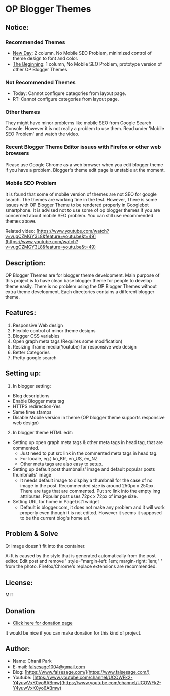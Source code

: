 # OP Blogger Themes

## Notice:

### Recommended Themes
* [New Day](https://github.com/treezi1004/op-blogger-themes/tree/master/2_Columns/New_Day): 2 column, No Mobile SEO Problem, minimized control of theme design to font and color.
* [The Beginning](https://github.com/treezi1004/op-blogger-themes/tree/master/1_Column/The_beginning): 1 column, No Mobile SEO Problem, prototype version of other OP Blogger Themes

### Not Recommended Themes
* Today: Cannot configure categories from layout page.
* RT: Cannot configure categories from layout page.

### Other themes
They might have minor problems like mobile SEO from Google Search Console. However it is not really a problem to use them. Read under 'Mobile SEO Problem' and watch the video.

### Recent Blogger Theme Editor issues with Firefox or other web browsers
Please use Google Chrome as a web browser when you edit blogger theme if you have a problem. Blogger's theme edit page is unstable at the moment.

### Mobile SEO Problem
It is found that some of mobile version of themes are not SEO for google search. The themes are working fine in the test. However, There is some issues with OP Blogger Theme to be rendered properly in Googlebot smartphone. It is advised not to use some of op blogger themes if you are concerned about mobile SEO problem. You can still use recommended themes above.

Related video: [https://www.youtube.com/watch?v=vugCZMGY3L8&feature=youtu.be&t=49](https://www.youtube.com/watch?v=vugCZMGY3L8&feature=youtu.be&t=49)

## Description:
OP Blogger Themes are for blogger theme development.
Main purpose of this project is to have clean base blogger theme for people to develop theme easily.
There is no problem using the OP Blogger Themes without extra theme development.
Each directories contains a different blogger theme.

## Features:
1. Responsive Web design
2. Flexible control of minor theme designs
3. Blogger CSS variables
4. Open graph meta tags (Requires some modification)
5. Resizing iframe media(Youtube) for responsive web design
6. Better Categories
7. Pretty google search

## Setting up:

1. In blogger setting:
  * Blog descriptions
  * Enable Blogger meta tag
  * HTTPS redirection-Yes
  * Same time stamps
  * Disable Mobile version in theme (OP blogger theme supports responsive web design)

2. In blogger theme HTML edit:

  * Setting up open graph meta tags & other meta tags in head tag, that are commented.
    * Just need to put src link in the commented meta tags in head tag.
    * For locale, eg.) ko_KR, en_US, en_NZ
    * Other meta tags are also easy to setup.
  * Setting up default post thumbnails' image and default popular posts thumbnails' image
    * It needs default image to display a thumbnail for the case of no image in the post. Recommended size is around 250px x 250px. There are tags that are commented. Put src link into the empty img attributes. Popular post uses 72px x 72px of image size.
  * Setting URL for home in PageList1 widget
    * Default is blogger.com, it does not make any problem and it will work properly even though it is not edited. However it seems it supposed to be the current blog's home url.

## Problem & Solve

Q: Image doesn't fit into the container.

A: It is caused by the style that is generated automatically from the post editor. Edit post and remove ' style="margin-left: 1em; margin-right: 1em;" ' from the photo. Firefox/Chrome's replace extensions are recommended.


## License:
MIT

## Donation
* [Click here for donation page](https://www.paypal.com/cgi-bin/webscr?cmd=_donations&business=R5EKF6TRDDXE8&currency_code=USD&source=url)

It would be nice if you can make donation for this kind of project.

## Author:
* Name: Chanil Park
* E-mail: falsesage1004@gmail.com
* Blog: [https://www.falsesage.com/](https://www.falsesage.com/)
* Youtube: [https://www.youtube.com/channel/UCOWFk2-Y4yuwVxK0yo6ABmw](https://www.youtube.com/channel/UCOWFk2-Y4yuwVxK0yo6ABmw)
